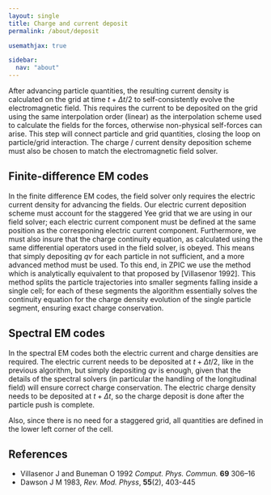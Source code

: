 ```yaml
---
layout: single
title: Charge and current deposit
permalink: /about/deposit

usemathjax: true

sidebar:
  nav: "about"
---
```


After advancing particle quantities, the resulting current density is calculated on the grid at time $t + \Delta t/2$ to self-consistently evolve the electromagnetic field. This requires the current to be deposited on the grid using the same interpolation order (linear) as the interpolation scheme used to calculate the fields for the forces, otherwise non-physical self-forces can arise. This step will connect particle and grid quantities, closing the loop on particle/grid interaction. The charge / current density deposition scheme must also be chosen to match the electromagnetic field solver.

## Finite-difference EM codes

In the finite difference EM codes, the field solver only requires the electric current density for advancing the fields. Our electric current deposition scheme must account for the staggered Yee grid that we are using in our field solver; each electric current component must be defined at the same position as the corresponing electric current component. Furthermore, we must also insure that the charge continuity equation, as calculated using the same differential operators used in the field solver, is obeyed. This means that simply depositing $q v$ for each particle in not sufficient, and a more advanced method must be used. To this end, in ZPIC we use the method which is analytically equivalent to that proposed by [Villasenor 1992]. This method splits the particle trajectories into smaller segments falling inside a single cell; for each of these segments the algorithm essentially solves the continuity equation for the charge density evolution of the single particle segment, ensuring exact charge conservation.

## Spectral EM codes

In the spectral EM codes both the electric current and charge densities are required. The electric current needs to be deposited at $t + \Delta t/2$, like in the previous algorithm, but simply depositing $q v$ is enough, given that the details of the spectral solvers (in particular the handling of the longitudinal field) will ensure correct charge conservation. The electric charge density needs to be deposited at $t + \Delta t$, so the charge deposit is done after the particle push is complete.

Also, since there is no need for a staggered grid, all quantities are defined in the lower left corner of the cell.

## References

* Villasenor J and Buneman O 1992 _Comput. Phys. Commun._ __69__ 306–16
* Dawson J M 1983, _Rev. Mod. Physs_, __55__(2), 403-445
